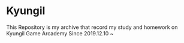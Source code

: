 # Kyungil

This Repository is my archive that record my study and homework on Kyungil Game Arcademy
Since 2019.12.10 ~
